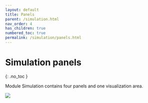 ```yaml
---
layout: default
title: Panels
parent: /simulation.html
nav_order: 4
has_children: true
numbered_toc: true
permalink: /simulation/panels.html
---
```


# Simulation panels
{: .no_toc }

Module Simulation contains four panels and one visualization area.

<a href="../assets/images/gui/panel-simulation.png"><img src="../assets/images/gui/panel-simulation.png" /></a>


